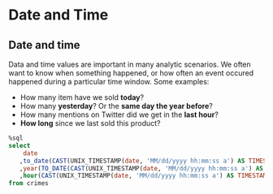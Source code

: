 # Date and Time

## Date and time

Data and time values are important in many analytic scenarios. We often want to know when something happened, or how often an event occured happened during a particular time window. Some examples:

* How many item have we sold **today**?
* How many **yesterday**? Or the **same day the year before**?
* How many mentions on Twitter did we get in the **last hour**?
* **How long** since we last sold this product?

```sql
%sql
select 
    date
   ,to_date(CAST(UNIX_TIMESTAMP(date, 'MM/dd/yyyy hh:mm:ss a') AS TIMESTAMP))
   ,year(TO_DATE(CAST(UNIX_TIMESTAMP(date, 'MM/dd/yyyy hh:mm:ss a') AS TIMESTAMP)))
   ,hour(CAST(UNIX_TIMESTAMP(date, 'MM/dd/yyyy hh:mm:ss a') AS TIMESTAMP))
from crimes
```

